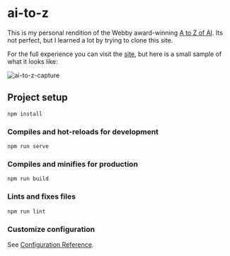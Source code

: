 # ai-to-z

This is my personal rendition of the Webby award-winning [A to Z of AI](https://atozofai.withgoogle.com/intl/en-US/). Its not perfect, but I learned a lot by trying to clone this site.

For the full experience you can visit the [site](https://ai-to-z.herokuapp.com/), but here is a small sample of what it looks like:

![ai-to-z-capture](https://user-images.githubusercontent.com/78166995/135475072-ef6dc8dd-d36d-457c-aa07-5230392bf343.PNG)

## Project setup
```
npm install
```

### Compiles and hot-reloads for development
```
npm run serve
```

### Compiles and minifies for production
```
npm run build
```

### Lints and fixes files
```
npm run lint
```

### Customize configuration
See [Configuration Reference](https://cli.vuejs.org/config/).
